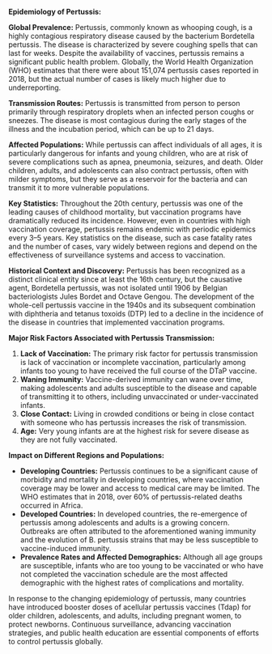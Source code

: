 **Epidemiology of Pertussis:**

**Global Prevalence:**
Pertussis, commonly known as whooping cough, is a highly contagious respiratory disease caused by the bacterium Bordetella pertussis. The disease is characterized by severe coughing spells that can last for weeks. Despite the availability of vaccines, pertussis remains a significant public health problem. Globally, the World Health Organization (WHO) estimates that there were about 151,074 pertussis cases reported in 2018, but the actual number of cases is likely much higher due to underreporting.

**Transmission Routes:**
Pertussis is transmitted from person to person primarily through respiratory droplets when an infected person coughs or sneezes. The disease is most contagious during the early stages of the illness and the incubation period, which can be up to 21 days.

**Affected Populations:**
While pertussis can affect individuals of all ages, it is particularly dangerous for infants and young children, who are at risk of severe complications such as apnea, pneumonia, seizures, and death. Older children, adults, and adolescents can also contract pertussis, often with milder symptoms, but they serve as a reservoir for the bacteria and can transmit it to more vulnerable populations.

**Key Statistics:**
Throughout the 20th century, pertussis was one of the leading causes of childhood mortality, but vaccination programs have dramatically reduced its incidence. However, even in countries with high vaccination coverage, pertussis remains endemic with periodic epidemics every 3–5 years. Key statistics on the disease, such as case fatality rates and the number of cases, vary widely between regions and depend on the effectiveness of surveillance systems and access to vaccination.

**Historical Context and Discovery:**
Pertussis has been recognized as a distinct clinical entity since at least the 16th century, but the causative agent, Bordetella pertussis, was not isolated until 1906 by Belgian bacteriologists Jules Bordet and Octave Gengou. The development of the whole-cell pertussis vaccine in the 1940s and its subsequent combination with diphtheria and tetanus toxoids (DTP) led to a decline in the incidence of the disease in countries that implemented vaccination programs.

**Major Risk Factors Associated with Pertussis Transmission:**
1. **Lack of Vaccination:** The primary risk factor for pertussis transmission is lack of vaccination or incomplete vaccination, particularly among infants too young to have received the full course of the DTaP vaccine.
2. **Waning Immunity:** Vaccine-derived immunity can wane over time, making adolescents and adults susceptible to the disease and capable of transmitting it to others, including unvaccinated or under-vaccinated infants.
3. **Close Contact:** Living in crowded conditions or being in close contact with someone who has pertussis increases the risk of transmission.
4. **Age:** Very young infants are at the highest risk for severe disease as they are not fully vaccinated.

**Impact on Different Regions and Populations:**
- **Developing Countries:** Pertussis continues to be a significant cause of morbidity and mortality in developing countries, where vaccination coverage may be lower and access to medical care may be limited. The WHO estimates that in 2018, over 60% of pertussis-related deaths occurred in Africa.
- **Developed Countries:** In developed countries, the re-emergence of pertussis among adolescents and adults is a growing concern. Outbreaks are often attributed to the aforementioned waning immunity and the evolution of B. pertussis strains that may be less susceptible to vaccine-induced immunity.
- **Prevalence Rates and Affected Demographics:** Although all age groups are susceptible, infants who are too young to be vaccinated or who have not completed the vaccination schedule are the most affected demographic with the highest rates of complications and mortality.

In response to the changing epidemiology of pertussis, many countries have introduced booster doses of acellular pertussis vaccines (Tdap) for older children, adolescents, and adults, including pregnant women, to protect newborns. Continuous surveillance, advancing vaccination strategies, and public health education are essential components of efforts to control pertussis globally.